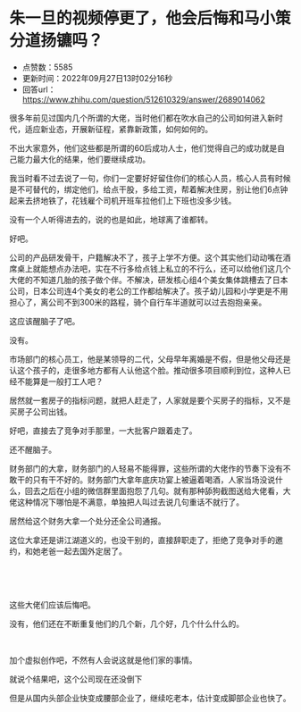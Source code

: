 # 朱一旦的视频停更了，他会后悔和马小策分道扬镳吗？
- 点赞数：5585
- 更新时间：2022年09月27日13时02分16秒
- 回答url：https://www.zhihu.com/question/512610329/answer/2689014062
<body>
 <p data-pid="6q7l8igR">很多年前见过国内几个所谓的大佬，当时他们都在吹水自己的公司如何进入新时代，适应新业态，开展新征程，紧靠新政策，如何如何的。</p>
 <p data-pid="cwaS9mTB">不出大家意外，他们这些都是所谓的60后成功人士，他们觉得自己的成功就是自己能力最大化的结果，他们要继续成功。</p>
 <p data-pid="-KGX0noB">我当时看不过去说了一句，你们一定要好好留住你们的核心人员，核心人员有时候是不可替代的，绑定他们，给点干股，多给工资，帮着解决住房，别让他们6点钟起来去挤地铁了，花钱雇个司机开班车拉他们上下班也没多少钱。</p>
 <p data-pid="6w9F8iAx">没有一个人听得进去的，说的也是如此，地球离了谁都转。</p>
 <p data-pid="m4-NAwaI">好吧。</p>
 <p data-pid="_P2Scf5o">公司的产品研发骨干，户籍解决不了，孩子上学不方便。这个其实他们动动嘴在酒席桌上就能想点办法吧，实在不行多给点钱上私立的不行么，还可以给他们这几个大佬的不知道几胎的孩子做个伴。不解决，研发核心组4个美女集体跳槽去了日本公司，日本公司连4个美女的老公的工作都给解决了。孩子幼儿园和小学更是不用担心了，离公司不到300米的路程，骑个自行车半道就可以过去抱抱亲亲。</p>
 <p data-pid="N2dv7pO2">这应该醒脑子了吧。</p>
 <p data-pid="Yi7zlud-">没有。</p>
 <p data-pid="SZwC5pLs">市场部门的核心员工，他是某领导的二代，父母早年离婚是不假，但是他父母还是认这个孩子的，走很多地方都有人认他这个脸。推动很多项目顺利到位，这种人已经不能算是一般打工人吧？</p>
 <p data-pid="jtt6yxEK">居然就一套房子的指标问题，就把人赶走了，人家就是要个买房子的指标，又不是买房子公司出钱。</p>
 <p data-pid="2Z1Cc6E8">好吧，直接去了竞争对手那里，一大批客户跟着走了。</p>
 <p data-pid="AWFEJIDv">还不醒脑子。</p>
 <p data-pid="saOtliKU">财务部门的大拿，财务部门的人轻易不能得罪，这些所谓的大佬作的节奏下没有不敢干的只有干不好的。财务部门大拿年底庆功宴上被逼着喝酒，人家当场没说什么，回去之后在小组的微信群里面抱怨了几句。就有那种舔狗截图送给大佬看，大佬这种情况下哪怕是不满意，单独把人叫过去说几句重话不就行了。</p>
 <p data-pid="QcfJ1vfJ">居然给这个财务大拿一个处分还全公司通报。</p>
 <p data-pid="Dk7-4U5I">这位大拿还是讲江湖道义的，也没干别的，直接辞职走了，拒绝了竞争对手的邀约，和她老爸一起去国外定居了。</p>
 <p class="ztext-empty-paragraph"><br></p>
 <p class="ztext-empty-paragraph"><br></p>
 <p data-pid="sUhfswh7">这些大佬们应该后悔吧。</p>
 <p data-pid="-U40OLgJ">没有，他们还在不断重复他们的几个新，几个好，几个什么什么的。</p>
 <p class="ztext-empty-paragraph"><br></p>
 <p data-pid="mZHQD1lO">加个虚拟创作吧，不然有人会说这就是他们家的事情。</p>
 <p data-pid="lUuOdgVY">就说个结果吧，这个公司现在还没倒下</p>
 <p data-pid="f_N7Skkt">但是从国内头部企业快变成腰部企业了，继续吃老本，估计变成脚部企业也快了。</p>
</body>
